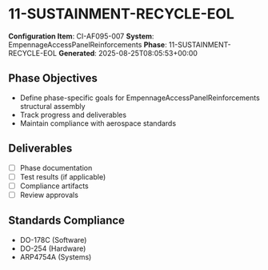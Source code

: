 # 11-SUSTAINMENT-RECYCLE-EOL

**Configuration Item**: CI-AF095-007
**System**: EmpennageAccessPanelReinforcements
**Phase**: 11-SUSTAINMENT-RECYCLE-EOL
**Generated**: 2025-08-25T08:05:53+00:00

## Phase Objectives
- Define phase-specific goals for EmpennageAccessPanelReinforcements structural assembly
- Track progress and deliverables
- Maintain compliance with aerospace standards

## Deliverables
- [ ] Phase documentation
- [ ] Test results (if applicable)
- [ ] Compliance artifacts
- [ ] Review approvals

## Standards Compliance
- DO-178C (Software)
- DO-254 (Hardware)
- ARP4754A (Systems)

